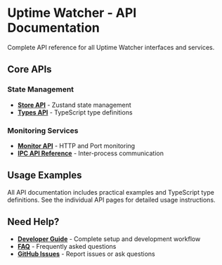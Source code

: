 # Uptime Watcher - API Documentation

Complete API reference for all Uptime Watcher interfaces and services.

## Core APIs

### State Management

- **[Store API](store-api)** - Zustand state management
- **[Types API](types-api)** - TypeScript type definitions

### Monitoring Services  

- **[Monitor API](monitor-api)** - HTTP and Port monitoring
- **[IPC API Reference](../guides/IPC-API-Reference)** - Inter-process communication

## Usage Examples

All API documentation includes practical examples and TypeScript type definitions. See the individual API pages for detailed usage instructions.

## Need Help?

- **[Developer Guide](../guides/Developer-Guide)** - Complete setup and development workflow
- **[FAQ](../guides/FAQ)** - Frequently asked questions
- **[GitHub Issues](https://github.com/Nick2bad4u/Uptime-Watcher/issues)** - Report issues or ask questions
